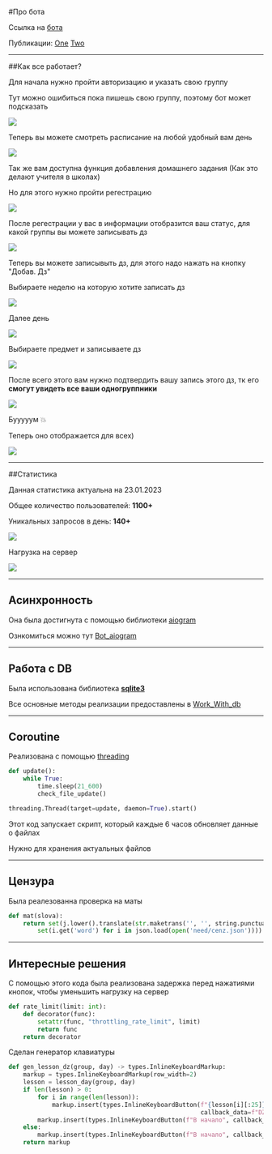 [//]: # ([![Typing SVG]&#40;https://readme-typing-svg.herokuapp.com?color=%2336BCF7&lines=Computer+science+student&#41;]&#40;https://git.io/typing-svg&#41;)

[//]: # ()
[//]: # ([![KnlnKS's LeetCode stats]&#40;https://leetcode-stats-six.vercel.app/api?username=Xpom7&theme=dark&#41;]&#40;https://leetcode.com/Xpom7/&#41;)

#Про бота

Ссылка на [бота](https://t.me/MAI_tabel_bot)

Публикации:
[One](https://vk.com/maevnik?w=wall-58942429_119383)
[Two](https://t.me/MAIuniversity/3262)
___
##Как все работает? 

Для начала нужно пройти авторизацию и указать свою группу

Тут можно ошибиться пока пишешь свою группу, поэтому бот может подсказать

![](photo/img(COPY).png)

Теперь вы можете смотреть расписание на любой удобный вам день

![](photo/img_1(COPY).png)

Так же вам доступна функция добавления домашнего задания (Как это делают учителя в школах)

Но для этого нужно пройти регестрацию

![](photo/img_2(COPY).png)

После регестрации у вас в информации отобразится ваш статус, для какой группы вы можете записывать дз

![](photo/img_3(COPY).png)

Теперь вы можете записывыть дз, для этого надо нажать на кнопку "Добав. Дз" 

Выбираете неделю на которую хотите записать дз

![](photo/img_4(COPY).png)

Далее день

![](photo/img_5(COPY).png)

Выбираете предмет и записываете дз

![](photo/img_6(COPY).png)

После всего этого вам нужно подтвердить вашу запись этого дз, тк его **смогут увидеть все ваши одногруппники**

![](photo/img_7(COPY).png)

Бууууум :boom:

Теперь оно отображается для всех)

![](photo/img_8(CPOY).png)
___

##Статистика

Данная статистика актуальна на 23.01.2023

Общее количество пользователей: **1100+**

Уникальных запросов в день: **140+**

![](photo/img_9(CPOY).png)

Нагрузка на сервер

![](photo/img_stats.png)
___
## Асинхронность

Она была достигнута с помощью библиотеки [aiogram](https://docs.aiogram.dev/en/latest/)

Ознкомиться можно тут [Bot_aiogram](Bot_aiogram.py)
___
## Работа с DB

Была использована библиотека [**sqlite3**](https://docs.python.org/3/library/sqlite3.html)

Все основные методы реализации предоставлены в [Work_With_db](Work_With_db.py)
___
## Coroutine

Реализована с помощью [threading](https://docs.python.org/3/library/threading.html)
```python
def update():
    while True:
        time.sleep(21_600)
        check_file_update()

threading.Thread(target=update, daemon=True).start()
```
Этот код запускает скрипт, который каждые 6 часов обновляет данные о файлах

Нужно для хранения актуальных файлов
___

## Цензура
Была реалезованна проверка на маты
```python
def mat(slova):
    return set(j.lower().translate(str.maketrans('', '', string.punctuation)) for j in slova.split()).intersection(
        set(i.get('word') for i in json.load(open('need/cenz.json')))) != set()
```
___
## Интересные решения

С помощью этого кода была реализована задержка перед нажатиями кнопок, чтобы уменьшить нагрузку на сервер
```python
def rate_limit(limit: int):
    def decorator(func):
        setattr(func, "throttling_rate_limit", limit)
        return func
    return decorator
```

Сделан генератор клавиатуры
```python
def gen_lesson_dz(group, day) -> types.InlineKeyboardMarkup:
    markup = types.InlineKeyboardMarkup(row_width=2)
    lesson = lesson_day(group, day)
    if len(lesson) > 0:
        for i in range(len(lesson)):
            markup.insert(types.InlineKeyboardButton(f"{lesson[i][:25]}...",
                                                     callback_data=f"DZ_lesson_{lesson[i][:25]}"))
        markup.insert(types.InlineKeyboardButton(f"В начало", callback_data=f"DZ_add"))
    else:
        markup.insert(types.InlineKeyboardButton(f"В начало", callback_data=f"DZ_add"))
    return markup
```